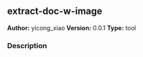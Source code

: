 ## extract-doc-w-image

**Author:** yicong_xiao
**Version:** 0.0.1
**Type:** tool

### Description



